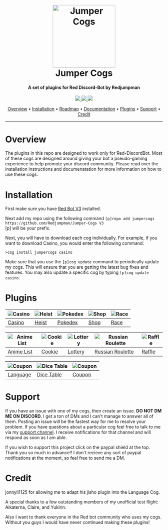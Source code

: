 <h1 align="center">
  <br>
  <a href="https://github.com/Redjumpman/Jumper-Cogs/"><img src="http://pressthebuttons.typepad.com/.a/6a00d83452033569e2011570acd014970b-800wi" alt="Jumper Cogs" width="200"></a>
  <br>
  Jumper Cogs
  <br>
</h1>

<h4 align="center">A set of plugins for Red Discord-Bot by Redjumpman</h4>

<p align="center">
  <a href="https://www.paypal.com/cgi-bin/webscr?cmd=_s-xclick&hosted_button_id=DYU6WYL5K5YML">
    <img src="https://img.shields.io/badge/paypal-donate-red.svg">
  </a>
  <a href="http://forthebadge.com/images/badges/60-percent-of-the-time-works-every-time.svg"><img src="http://forthebadge.com/images/badges/60-percent-of-the-time-works-every-time.svg">
</a>
  <a href="https://github.com/Cog-Creators/Red-DiscordBot">
      <img src="https://img.shields.io/badge/Discord-Red%20Bot-red.svg">
  </a>
</p>

<p align="center">
  <a href="#overview">Overview</a> •
  <a href="#installation">Installation</a> •
  <a href="https://github.com/Redjumpman/Jumper-Cogs/projects">Roadmap</a> •
  <a href="https://github.com/Redjumpman/Jumper-Cogs/wiki">Documentation</a> •
  <a href="#plugins">Plugins</a> •
  <a href="#support">Support</a> •
  <a href="#credit">Credit</a>
</p>

---
# Overview
The plugins in this repo are designed to work only for Red-DiscordBot. Most of these cogs are designed around giving your bot a pseudo-gaming experience to help promote your discord community. Please read over the installation instructions and documenatation for more information on how to use these cogs.

# Installation
First make sure you have [Red Bot V3](https://github.com/Cog-Creators/Red-DiscordBot/tree/V3/develop) installed.

Next add my repo using the following command `[p]repo add jumpercogs https://github.com/Redjumpman/Jumper-Cogs V3`  
[p] will be your prefix.

Next, you will have to download each cog individually. For example, if you want to download Casino, you would enter the following command:

`>cog install jumpercogs casino`

Make sure that you use the `[p]cog update` command to periodically update my cogs. This will ensure that you are getting the latest bug fixes and features. You may also update a specific cog by typing `[p]cog update casino`.


# Plugins

| ![Casino](https://i.imgur.com/vkpfJug.png) 	| ![Heist](https://i.imgur.com/r1ln0DH.png) 	| ![Pokedex](https://i.imgur.com/9PDfJi1.png) 	| ![Shop](https://cdn3.iconfinder.com/data/icons/shopping-icons-14/128/17_Store-128.png) 	| ![Race](https://i.imgur.com/RtDpIqP.png) 	|
|--------------------------------------------	|-------------------------------------------	|---------------------------------------------	|----------------------------------------------------------------------------------------	|------------------------------------------	|
| [Casino](https://github.com/Redjumpman/Jumper-Cogs/wiki/Casino-RedV3) 	| [Heist](https://github.com/Redjumpman/Jumper-Cogs/wiki/Heist) 	| [Pokedex](https://github.com/Redjumpman/Jumper-Cogs/wiki/Pokedex) 	| [Shop](https://github.com/Redjumpman/Jumper-Cogs/wiki/Shop-System) 	| [Race]() 	|

| ![Anime List](https://i.imgur.com/nq0RLrd.png) 	| ![Cookie](https://i.imgur.com/K7d1Bnj.png) 	| ![Lottery](https://i.imgur.com/AoOjGnp.png) 	| ![Russian Roulette](https://i.imgur.com/c8AUxpF.png) 	| ![Raffle](https://i.imgur.com/nFEY62O.png) 	|
|------------------------------------------------	|--------------------------------------------	|---------------------------------------------	|------------------------------------------------------	|--------------------------------------------	|
| [Anime List](https://github.com/Redjumpman/Jumper-Cogs/wiki/Animelist) 	| [Cookie]() 	| [Lottery](https://github.com/Redjumpman/Jumper-Cogs/wiki/Lottery) 	| [Russian Roulette](https://github.com/Redjumpman/Jumper-Cogs/wiki/Russianroulette) 	| [Raffle](https://github.com/Redjumpman/Jumper-Cogs/wiki/Raffle) 	|

| ![Coupon](https://i.imgur.com/mEfCe2G.png) 	| ![Dice Table](https://i.imgur.com/0kIaU1s.png) 	| ![Coupon](https://i.imgur.com/1oDD3T9.png) 	|
|--------------------------------------------	|------------------------------------------------	|--------------------------------------------	|
| [Language](https://github.com/Redjumpman/Jumper-Cogs/wiki/Language) 	| [Dice Table](https://github.com/Redjumpman/Jumper-Cogs/wiki/Dicetable) 	| [Coupon](https://github.com/Redjumpman/Jumper-Cogs/wiki/Coupon) 	|

# Support
If you have an issue with one of my cogs, then create an issue. **DO NOT DM ME ON DISCORD.** I get a ton of DMs and I can't manage to answer all of them. Posting an issue will be the fastest way for me to resolve your problem. If you have questions about a particular cog feel free to talk to me via my [support channel](https://discord.gg/c6HQUb7). I receive notifications for that channel and will respond as soon as I am able. 

If you wish to support this project click on the paypal shield at the top. Thank you so much in advance!! I don't recieve any sort of paypal notifications at the moment, so feel free to send me a DM.

# Credit
jonnyli1125 for allowing me to adapt his jisho plugin into the Language Cog.

A special thanks to a few outstanding members of my unofficial test flight: Aikaterna, Claire, and Yukirin.

Also I want to thank everyone in the Red bot community who uses my cogs. Without you guys I would have never continued making these plugins!
